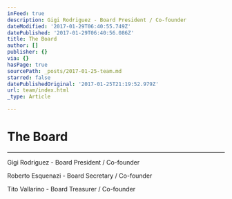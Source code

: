 ```yaml
---
inFeed: true
description: Gigi Rodriguez - Board President / Co-founder
dateModified: '2017-01-29T06:40:55.749Z'
datePublished: '2017-01-29T06:40:56.086Z'
title: The Board
author: []
publisher: {}
via: {}
hasPage: true
sourcePath: _posts/2017-01-25-team.md
starred: false
datePublishedOriginal: '2017-01-25T21:19:52.979Z'
url: team/index.html
_type: Article

---
```

# The Board

---

Gigi Rodriguez - Board President / Co-founder

Roberto Esquenazi - Board Secretary / Co-founder

Tito Vallarino - Board Treasurer / Co-founder